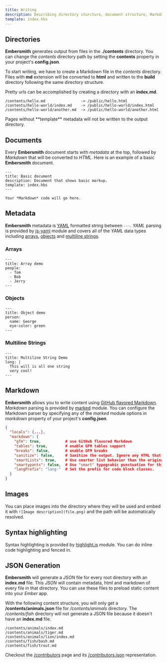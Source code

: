 ```yaml
---
title: Writing
description: Describing directory sturcture, document structure, Markdown syntax, syntax highlighting and JSON generation.
template: index.hbs
---
```


## Directories

**Embersmith** generates output from files in the **./contents** directory. You can change the *contents* directory path by setting the **contents** property in your project's **config.json**. 

To start writing, we have to create a Markdown file in the *contents* directory. Files with **md** extension will be converted to **html** and written to the **build** directory following the same directory structure.

Pretty urls can be accomplished by creating a directory with an **index.md**.

```
/contents/hello.md                -> /public/hello.html
/contents/hello-world/index.md    -> /public/hello-world/index.html
/contents/hello-world/another.md  -> /public/hello-world/another.html
```

<div class="alert alert-warning">Pages without **template** metadata will not be written to the output directory.</div>

## Documents

Every **Embersmith** document starts with *metadata* at the top, followed by *Markdown* that will be converted to *HTML*. Here is an example of a basic **Embersmith** document.

```
---
title: Basic document
description: Document that shows basic markup. 
template: index.hbs
---

Your *Markdown* code will go here.

```

## Metadata

**Embersmith** metadata is [YAML](http://yaml.org/) formatted string between ```---```. *YAML* parsing is provided by [js-yaml](https://github.com/nodeca/js-yaml) module and covers all of the *YAML* data types including [arrays](#Arrays), [objects](#Objects) and [multiline strings](#Multiline-Strings).

### Arrays
```
---
title: Array demo
people:
  - Tom
  - Bob
  - Jerry
---
```

### Objects
```
---
title: Object demo
person: 
  name: George
  eye-color: green
---
```

### Multiline Strings
```
---
title: Multiline String Demo
long: |
  This will is all one string
  very cool!
---
```

## Markdown

**Embersmith** allows you to write content using [GitHub flavored Markdown](https://help.github.com/articles/github-flavored-markdown). *Markdown* parsing is provided by [marked](https://github.com/chjj/marked) module. You can configure the Markdown parser by specifying any of the *marked* module options in *markdown* property of your project's **config.json**.

```json
{
  "locals": {...},
  "markdown": {
    "gfm": true,           # use GitHub flavored Markdown
    "tables": true,        # enable GFM tables support 
    "breaks": false,       # enable GFM breaks
    "sanitize": false,     # Sanitize the output. Ignore any HTML that has been input.
    "smartLists": true,    # Use smarter list behavior than the original markdown.
    "smartypants": false,  # Use "smart" typograhic punctuation for things like quotes and dashes.
    "langPrefix": "lang-"  # Set the prefix for code block classes.
  }
}

```

## Images

You can place images into the directory where they will be used and embed it with ```![Image description](file.png)``` and the path will be automatically resolved.

## Syntax highlighting

Syntax highlighting is provided by [highlight.js](https://github.com/isagalaev/highlight.js) module. You can do inline code highlighting and fenced in.

## JSON Generation

**Embersmith** will generate a *JSON* file for every root directory with an **index.md** file. This *JSON* will contain metadata, html and markdown of every file in that directory. You can use these files to preload static content into your *Ember* app.

With the following content structure, you will only get a **/contents/animals.json** file for */contents/animals* directory. The */contents/fish* directory will not generate a JSON file because it doesn't have an **index.md** file.

```
/contents/animals/index.md
/contents/animals/tiger.md
/contents/animals/lion/index.md
/contents/fish/bash.md
/contents/fish/trout.md
```

Checkout the [/contributors](/contributors) page and its [/contributors.json](/contributors.json) representation.